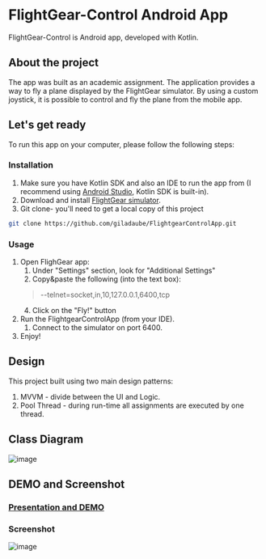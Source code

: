 # FlightGear-Control Android App
FlightGear-Control is Android app, developed with Kotlin.

## About the project
The app was built as an academic assignment. The application provides a way to fly a plane displayed by the FlightGear simulator. By using a custom joystick, it is possible to control and fly the plane from the mobile app.

## Let's get ready
To run this app on your computer, please follow the following steps:
### Installation
1. Make sure you have Kotlin SDK and also an IDE to run the app from (I recommend using [Android Studio](https://developer.android.com/studio), Kotlin SDK is built-in).
2. Download and install [FlightGear simulator](https://www.flightgear.org/download/).
3. Git clone- you'll need to get a local copy of this project
```bash
git clone https://github.com/giladaube/FlightgearControlApp.git
```
### Usage
1. Open FlighGear app:
   1. Under "Settings" section, look for "Additional Settings"
   2. Copy&paste the following (into the text box): 
    > --telnet=socket,in,10,127.0.0.1,6400,tcp
   4. Click on the "Fly!" button
2. Run the FlightgearControlApp (from your IDE).
   1. Connect to the simulator on port 6400.
3. Enjoy!

## Design
This project built using two main design patterns:
1. MVVM - divide between the UI and Logic.
2. Pool Thread - during run-time all assignments are executed by one thread.  

## Class Diagram
![image](https://user-images.githubusercontent.com/39123326/123260772-a3cf8500-d4fe-11eb-8c53-3753ecd45359.png)

## DEMO and Screenshot
### [Presentation and DEMO](https://github.com/giladaube/FlightgearControlApp/blob/0fe1fb08f4841c2c7e71e19c718cfec49eb43b32/FlightGear%20Joystick%20-DEMO.mp4)

### Screenshot
![image](https://user-images.githubusercontent.com/39123326/123268895-21978e80-d507-11eb-8c0a-08cee6bf212a.png)


